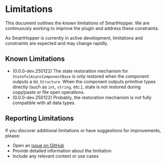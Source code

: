 # Limitations

This document outlines the known limitations of SmartHopper. We are continuously working to improve the plugin and address these constraints.

As SmartHopper is currently in active development, limitations and constraints are expected and may change rapidly.

## Known Limitations

- (0.0.0-dev.250122) The state restoration mechanism for `StatefulAsyncComponentBase` is only restored when the component outputs a `GH_Structure`. When the component outputs primitive types directly (such as `int`, `string`, etc.), state is not restored during copy/paste or file open operations.
- (0.0.0-dev.250122) Probably, the restoration mechanism is not fully compatible with all data types.

## Reporting Limitations

If you discover additional limitations or have suggestions for improvements, please:

* Open an [issue on GitHub](https://github.com/architects-toolkit/SmartHopper/issues)
* Provide detailed information about the limitation
* Include any relevant context or use cases
